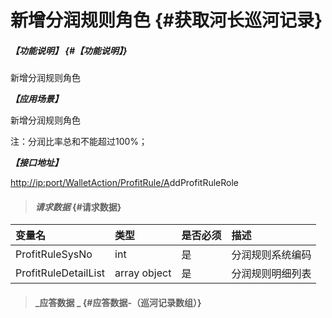 # 新增分润规则角色 {#获取河长巡河记录}

##### _【功能说明】_ {#【功能说明】}

新增分润规则角色

_**【应用场景】**_

新增分润规则角色

注：分润比率总和不能超过100%；

_**【接口地址】**_

[http://ip:port/WalletAction/ProfitRule/A](http://ip:port/HMQuery/PatrolRiver/GetPatrolRivers)ddProfitRuleRole

> #### _请求数据_ {#请求数据}

| 变量名 | 类型 | 是否必须 | 描述 |
| :--- | :--- | :--- | :--- |
| ProfitRuleSysNo | int | 是 | 分润规则系统编码 |
| ProfitRuleDetailList | array object | 是 | 分润规则明细列表 |

> #### _应答数据 _ {#应答数据-（巡河记录数组）}



